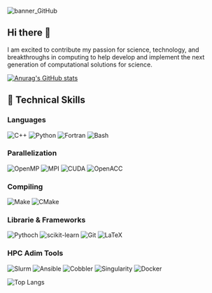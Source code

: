 ![banner_GitHub](https://github.com/LuisAlfredoNu/LuisAlfredoNu/assets/18535900/a0ea65d0-5afa-4398-9d15-19b7d2c8c808)

## Hi there 👋

I am excited to contribute my passion for science, technology, and breakthroughs in computing to help develop and implement
the next generation of computational solutions for science.

[![Anurag's GitHub stats](https://github-readme-stats.vercel.app/api?username=LuisAlfredoNu&show_icons=true&hide=prs&v=123&include_all_commits=true)](https://github.com/anuraghazra/github-readme-stats)

## 💼 Technical Skills 
### Languages 
![C++](https://img.shields.io/badge/c++-%2300599C.svg?style=for-the-badge&logo=c%2B%2B&logoColor=white)
![Python](https://img.shields.io/badge/python-3670A0?style=for-the-badge&logo=python&logoColor=ffdd54)
![Fortran](https://img.shields.io/badge/fortran-734F96?style=for-the-badge&logo=fortran&logoColor=white)
![Bash](https://img.shields.io/badge/GNU%20Bash-4EAA25?style=for-the-badge&logo=GNU%20Bash&logoColor=white)

### Parallelization 
![OpenMP](https://img.shields.io/badge/OpenMP-00737D?style=for-the-badge&logo=cuda&logoColor=white)
![MPI](https://img.shields.io/badge/MPI-003D64?style=for-the-badge&logo=cuda&logoColor=white)
![CUDA](https://img.shields.io/badge/CUDA-76B900?style=for-the-badge&logo=cuda&logoColor=white)
![OpenACC](https://img.shields.io/badge/OpenACC-3093C4?style=for-the-badge&logo=cuda&logoColor=white)

### Compiling 

![Make](https://img.shields.io/badge/Make-6D00CC?style=for-the-badge&logo=make&logoColor=white)
![CMake](https://img.shields.io/badge/CMake-064F8C?style=for-the-badge&logo=cmake&logoColor=white)

### Librarie & Frameworks 
![Pythoch](https://img.shields.io/badge/PyTorch-EE4C2C?style=for-the-badge&logo=pytorch&logoColor=white)
![scikit-learn](https://img.shields.io/badge/scikit_learn-F7931E?style=for-the-badge&logo=scikit-learn&logoColor=white)
![Git](https://img.shields.io/badge/git-%23F05033.svg?style=for-the-badge&logo=git&logoColor=white)
![LaTeX](https://img.shields.io/badge/latex-%23008080.svg?style=for-the-badge&logo=latex&logoColor=white)

### HPC Adim Tools
![Slurm](https://img.shields.io/badge/slurm-48B2EC?style=for-the-badge&logo=slurnm&logoColor=white)
![Ansible](https://img.shields.io/badge/Ansible-EE0000?style=for-the-badge&logo=ansible&logoColor=white)
![Cobbler](https://img.shields.io/badge/Cobbler-7D1E40?style=for-the-badge&logo=slurnm&logoColor=white)
![Singularity](https://img.shields.io/badge/Singularity-7D1E40?style=for-the-badge&logo=slurnm&logoColor=white)
![Docker](https://img.shields.io/badge/docker-%230db7ed.svg?style=for-the-badge&logo=docker&logoColor=white)

![Top Langs](https://github-readme-stats.vercel.app/api/top-langs/?username=LuisAlfredoNu&layout=compact)

<!--
**LuisAlfredoNu/LuisAlfredoNu** is a ✨ _special_ ✨ repository because its `README.md` (this file) appears on your GitHub profile.

Here are some ideas to get you started:

- 🔭 I’m currently working on ...
- 🌱 I’m currently learning ...
- 👯 I’m looking to collaborate on ...
- 🤔 I’m looking for help with ...
- 💬 Ask me about ...
- 📫 How to reach me: ...
- 😄 Pronouns: ...
- ⚡ Fun fact: ...
-->
